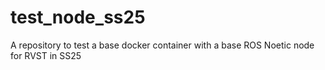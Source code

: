 # test_node_ss25
A repository to test a base docker container with a base ROS Noetic node for RVST in SS25
